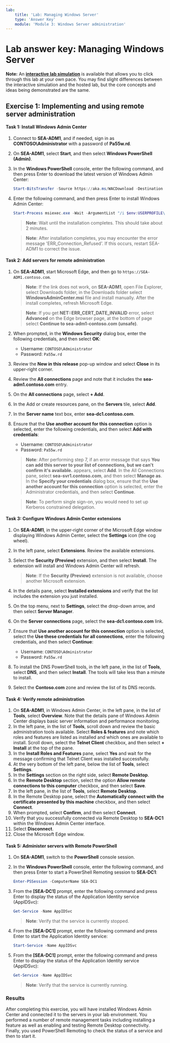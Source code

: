 ```yaml
---
lab:
    title: 'Lab: Managing Windows Server'
    type: 'Answer Key'
    module: 'Module 3: Windows Server administration'
---
```


# Lab answer key: Managing Windows Server

**Note:** An **[interactive lab simulation](https://mslabs.cloudguides.com/guides/AZ-800%20Lab%20Simulation%20-%20Managing%20Windows%20Server)** is available that allows you to click through this lab at your own pace. You may find slight differences between the interactive simulation and the hosted lab, but the core concepts and ideas being demonstrated are the same. 

## Exercise 1: Implementing and using remote server administration

#### Task 1: Install Windows Admin Center

1. Connect to **SEA-ADM1**, and if needed, sign in as **CONTOSO\Administrator** with a password of **Pa55w.rd**.
1. On **SEA-ADM1**, select **Start**, and then select **Windows PowerShell (Admin)**.
1. In the **Windows PowerShell** console, enter the following command, and then press Enter to download the latest version of Windows Admin Center:
	
   ```powershell
   Start-BitsTransfer -Source https://aka.ms/WACDownload -Destination "$env:USERPROFILE\Downloads\WindowsAdminCenter.msi"
   ```
1. Enter the following command, and then press Enter to install Windows Admin Center:
	
   ```powershell
   Start-Process msiexec.exe -Wait -ArgumentList "/i $env:USERPROFILE\Downloads\WindowsAdminCenter.msi /qn /L*v log.txt REGISTRY_REDIRECT_PORT_80=1 SME_PORT=443 SSL_CERTIFICATE_OPTION=generate"
   ```

   > **Note**: Wait until the installation completes. This should take about 2 minutes.
   
   > **Note**: After installation completes, you may encounter the error message 'ERR_Connection_Refused'. If this occurs, restart SEA-ADM1 to correct the issue.

#### Task 2: Add servers for remote administration

1. On **SEA-ADM1**, start Microsoft Edge, and then go to `https://SEA-ADM1.contoso.com`.

   >**Note**: If the link does not work, on **SEA-ADM1**, open File Explorer, select Downloads folder, in the Downloads folder select **WindowsAdminCenter.msi** file and install manually. After the install completes, refresh Microsoft Edge.

   >**Note**: If you get **NET::ERR_CERT_DATE_INVALID** error, select **Advanced** on the Edge browser page, at the bottom of page select **Continue to sea-adm1-contoso.com (unsafe)**.

1. When prompted, in the **Windows Security** dialog box, enter the following credentials, and then select **OK**:

   - Username: `CONTOSO\Administrator`
   - Password: `Pa55w.rd`

1. Review the **New in this release** pop-up window and select **Close** in its upper-right corner.
1. Review the **All connections** page and note that it includes the **sea-adm1.contoso.com** entry. 
1. On the **All connections** page, select **+ Add**. 
1. In the Add or create resources pane, on the **Servers** tile, select **Add**.
1. In the **Server name** text box, enter **sea-dc1.contoso.com**.
1. Ensure that the **Use another account for this connection** option is selected, enter the following credentials, and then select **Add with credentials**:

   - Username: `CONTOSO\Administrator`
   - Password: `Pa55w.rd`

   > **Note**: After performing step 7, if an error message that says **You can add this server to your list of connections, but we can't confirm it's available.** appears, select **Add**. In the All Connections pane,  select **sea-svr1.contoso.com**, and then select **Manage as**. In the **Specify your credentials** dialog box, ensure that the **Use another account for this connection** option is selected, enter the Administrator credentials, and then select **Continue**.

   > **Note**: To perform single sign-on, you would need to set up Kerberos constrained delegation.

#### Task 3: Configure Windows Admin Center extensions

1. On **SEA-ADM1**, in the upper-right corner of the Microsoft Edge window displaying Windows Admin Center, select the **Settings** icon (the cog wheel).
1. In the left pane, select **Extensions**. Review the available extensions.
1. Select the **Security (Preview)** extension, and then select **Install**. The extension will install and Windows Admin Center will refresh.

   > **Note**: If the **Security (Preview)** extension is not available, choose another Microsoft extension.

1. In the details pane, select **Installed extensions** and verify that the list includes the extension you just installed.
1. On the top menu, next to **Settings**, select the drop-down arrow, and then select **Server Manager**.
1. On the **Server connections** page, select the **sea-dc1.contoso.com** link.
1. Ensure that **Use another account for this connection** option is selected, select the **Use these credentials for all connections**, enter the following credentials, and then select **Continue**:

   - Username: `CONTOSO\Administrator`
   - Password: `Pa55w.rd`

1. To install the DNS PowerShell tools, in the left pane, in the list of **Tools**, select **DNS**, and then select **Install**. The tools will take less than a minute to install.
1. Select the **Contoso.com** zone and review the list of its DNS records.

#### Task 4: Verify remote administration

1. On **SEA-ADM1**, in Windows Admin Center, in the left pane, in the list of **Tools**, select **Overview**. Note that the details pane of Windows Admin Center displays basic server information and performance monitoring.
1. In the left pane, in the list of **Tools**, scroll down and review the basic administration tools available. Select **Roles & features** and note which roles and features are listed as installed and which ones are available to install. Scroll down, select the **Telnet Client** checkbox, and then select **+ Install** at the top of the pane.
1. In the **Install Roles and Features** pane, select **Yes** and wait for the message confirming that Telnet Client was installed successfully.
1. At the very bottom of the left pane, below the list of **Tools**, select **Settings**.
1. In the **Settings** section on the right side, select **Remote Desktop**.
1. In the **Remote Desktop** section, select the option **Allow remote connections to this computer** checkbox, and then select **Save**.
1. In the left pane, in the list of **Tools**, select **Remote Desktop**.
1. In the Remote Desktop pane, select the **Automatically connect with the certificate presented by this machine** checkbox, and then select **Connect**.
1. When prompted, select **Confirm**, and then select **Connect**.
1. Verify that you successfully connected via Remote Desktop to **SEA-DC1** within the Windows Admin Center interface.
1. Select **Disconnect**.
1. Close the Microsoft Edge window.

#### Task 5: Administer servers with Remote PowerShell

1. On **SEA-ADM1**, switch to the **PowerShell** console session. 
1. In the **Windows PowerShell** console, enter the following command, and then press Enter to start a PowerShell Remoting session to **SEA-DC1**:

   ```powershell
   Enter-PSSession -ComputerName SEA-DC1
   ```
1. From the **[SEA-DC1]** prompt, enter the following command and press Enter to display the status of the Application Identity service (AppIDSvc):

   ```powershell
   Get-Service -Name AppIDSvc
   ```

   > **Note**: Verify that the service is currently stopped.

1. From the **[SEA-DC1]** prompt, enter the following command and press Enter to start the Application Identity service:

   ```powershell
   Start-Service -Name AppIDSvc
   ```
1. From the **[SEA-DC1]** prompt, enter the following command and press Enter to display the status of the Application Identity service (AppIDSvc):

   ```powershell
   Get-Service -Name AppIDSvc
   ```

   > **Note**: Verify that the service is currently running.

### Results

After completing this exercise, you will have installed Windows Admin Center and connected it to the servers in your lab environment. You performed a number of remote management tasks including installing a feature as well as enabling and testing Remote Desktop connectivity. Finally, you used PowerShell Remoting to check the status of a service and then to start it.
